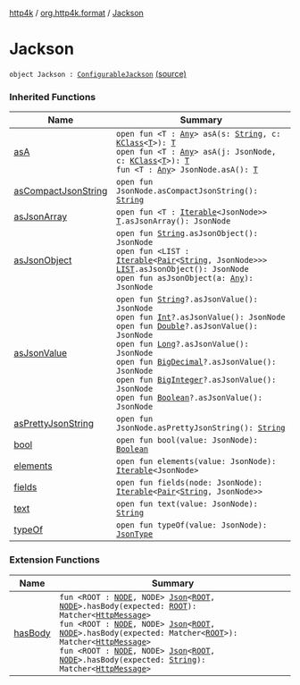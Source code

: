 [http4k](../index.md) / [org.http4k.format](index.md) / [Jackson](./-jackson.md)

# Jackson

`object Jackson : `[`ConfigurableJackson`](-configurable-jackson/index.md) [(source)](https://github.com/http4k/http4k/blob/master/http4k-format-jackson/src/main/kotlin/org/http4k/format/Jackson.kt#L96)

### Inherited Functions

| Name | Summary |
|---|---|
| [asA](-configurable-jackson/as-a.md) | `open fun <T : `[`Any`](https://kotlinlang.org/api/latest/jvm/stdlib/kotlin/-any/index.html)`> asA(s: `[`String`](https://kotlinlang.org/api/latest/jvm/stdlib/kotlin/-string/index.html)`, c: `[`KClass`](https://kotlinlang.org/api/latest/jvm/stdlib/kotlin.reflect/-k-class/index.html)`<`[`T`](-configurable-jackson/as-a.md#T)`>): `[`T`](-configurable-jackson/as-a.md#T)<br>`open fun <T : `[`Any`](https://kotlinlang.org/api/latest/jvm/stdlib/kotlin/-any/index.html)`> asA(j: JsonNode, c: `[`KClass`](https://kotlinlang.org/api/latest/jvm/stdlib/kotlin.reflect/-k-class/index.html)`<`[`T`](-configurable-jackson/as-a.md#T)`>): `[`T`](-configurable-jackson/as-a.md#T)<br>`fun <T : `[`Any`](https://kotlinlang.org/api/latest/jvm/stdlib/kotlin/-any/index.html)`> JsonNode.asA(): `[`T`](-configurable-jackson/as-a.md#T) |
| [asCompactJsonString](-configurable-jackson/as-compact-json-string.md) | `open fun JsonNode.asCompactJsonString(): `[`String`](https://kotlinlang.org/api/latest/jvm/stdlib/kotlin/-string/index.html) |
| [asJsonArray](-configurable-jackson/as-json-array.md) | `open fun <T : `[`Iterable`](https://kotlinlang.org/api/latest/jvm/stdlib/kotlin.collections/-iterable/index.html)`<JsonNode>> `[`T`](-configurable-jackson/as-json-array.md#T)`.asJsonArray(): JsonNode` |
| [asJsonObject](-configurable-jackson/as-json-object.md) | `open fun `[`String`](https://kotlinlang.org/api/latest/jvm/stdlib/kotlin/-string/index.html)`.asJsonObject(): JsonNode`<br>`open fun <LIST : `[`Iterable`](https://kotlinlang.org/api/latest/jvm/stdlib/kotlin.collections/-iterable/index.html)`<`[`Pair`](https://kotlinlang.org/api/latest/jvm/stdlib/kotlin/-pair/index.html)`<`[`String`](https://kotlinlang.org/api/latest/jvm/stdlib/kotlin/-string/index.html)`, JsonNode>>> `[`LIST`](-configurable-jackson/as-json-object.md#LIST)`.asJsonObject(): JsonNode`<br>`open fun asJsonObject(a: `[`Any`](https://kotlinlang.org/api/latest/jvm/stdlib/kotlin/-any/index.html)`): JsonNode` |
| [asJsonValue](-configurable-jackson/as-json-value.md) | `open fun `[`String`](https://kotlinlang.org/api/latest/jvm/stdlib/kotlin/-string/index.html)`?.asJsonValue(): JsonNode`<br>`open fun `[`Int`](https://kotlinlang.org/api/latest/jvm/stdlib/kotlin/-int/index.html)`?.asJsonValue(): JsonNode`<br>`open fun `[`Double`](https://kotlinlang.org/api/latest/jvm/stdlib/kotlin/-double/index.html)`?.asJsonValue(): JsonNode`<br>`open fun `[`Long`](https://kotlinlang.org/api/latest/jvm/stdlib/kotlin/-long/index.html)`?.asJsonValue(): JsonNode`<br>`open fun `[`BigDecimal`](http://docs.oracle.com/javase/6/docs/api/java/math/BigDecimal.html)`?.asJsonValue(): JsonNode`<br>`open fun `[`BigInteger`](http://docs.oracle.com/javase/6/docs/api/java/math/BigInteger.html)`?.asJsonValue(): JsonNode`<br>`open fun `[`Boolean`](https://kotlinlang.org/api/latest/jvm/stdlib/kotlin/-boolean/index.html)`?.asJsonValue(): JsonNode` |
| [asPrettyJsonString](-configurable-jackson/as-pretty-json-string.md) | `open fun JsonNode.asPrettyJsonString(): `[`String`](https://kotlinlang.org/api/latest/jvm/stdlib/kotlin/-string/index.html) |
| [bool](-configurable-jackson/bool.md) | `open fun bool(value: JsonNode): `[`Boolean`](https://kotlinlang.org/api/latest/jvm/stdlib/kotlin/-boolean/index.html) |
| [elements](-configurable-jackson/elements.md) | `open fun elements(value: JsonNode): `[`Iterable`](https://kotlinlang.org/api/latest/jvm/stdlib/kotlin.collections/-iterable/index.html)`<JsonNode>` |
| [fields](-configurable-jackson/fields.md) | `open fun fields(node: JsonNode): `[`Iterable`](https://kotlinlang.org/api/latest/jvm/stdlib/kotlin.collections/-iterable/index.html)`<`[`Pair`](https://kotlinlang.org/api/latest/jvm/stdlib/kotlin/-pair/index.html)`<`[`String`](https://kotlinlang.org/api/latest/jvm/stdlib/kotlin/-string/index.html)`, JsonNode>>` |
| [text](-configurable-jackson/text.md) | `open fun text(value: JsonNode): `[`String`](https://kotlinlang.org/api/latest/jvm/stdlib/kotlin/-string/index.html) |
| [typeOf](-configurable-jackson/type-of.md) | `open fun typeOf(value: JsonNode): `[`JsonType`](-json-type/index.md) |

### Extension Functions

| Name | Summary |
|---|---|
| [hasBody](../org.http4k.hamkrest/has-body.md) | `fun <ROOT : `[`NODE`](../org.http4k.hamkrest/has-body.md#NODE)`, NODE> `[`Json`](-json/index.md)`<`[`ROOT`](../org.http4k.hamkrest/has-body.md#ROOT)`, `[`NODE`](../org.http4k.hamkrest/has-body.md#NODE)`>.hasBody(expected: `[`ROOT`](../org.http4k.hamkrest/has-body.md#ROOT)`): Matcher<`[`HttpMessage`](../org.http4k.core/-http-message/index.md)`>`<br>`fun <ROOT : `[`NODE`](../org.http4k.hamkrest/has-body.md#NODE)`, NODE> `[`Json`](-json/index.md)`<`[`ROOT`](../org.http4k.hamkrest/has-body.md#ROOT)`, `[`NODE`](../org.http4k.hamkrest/has-body.md#NODE)`>.hasBody(expected: Matcher<`[`ROOT`](../org.http4k.hamkrest/has-body.md#ROOT)`>): Matcher<`[`HttpMessage`](../org.http4k.core/-http-message/index.md)`>`<br>`fun <ROOT : `[`NODE`](../org.http4k.hamkrest/has-body.md#NODE)`, NODE> `[`Json`](-json/index.md)`<`[`ROOT`](../org.http4k.hamkrest/has-body.md#ROOT)`, `[`NODE`](../org.http4k.hamkrest/has-body.md#NODE)`>.hasBody(expected: `[`String`](https://kotlinlang.org/api/latest/jvm/stdlib/kotlin/-string/index.html)`): Matcher<`[`HttpMessage`](../org.http4k.core/-http-message/index.md)`>` |
